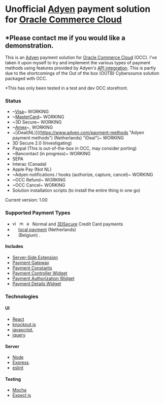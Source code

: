 # Unofficial [Adyen](https://www.adyen.com/ "Adyen ") payment solution for [Oracle Commerce Cloud](https://cloud.oracle.com/en_US/commerce-cloud "Oracle Commerce Cloud")

## *Please contact me if you would like a demonstration. 

This is an [Adyen](https://www.adyen.com/ "Adyen ") payment solution for
[Oracle Commerce Cloud](https://cloud.oracle.com/en_US/commerce-cloud "Oracle Commerce Cloud") (OCC).  I've taken it upon myself to try and implement the various types of payment methods using features provided by Adyen's [API integration](https://docs.adyen.com/developers/checkout/api-integration "API integration").  This is partly due to the shortcomings of the Out of the box (OOTB) Cybersource solution packaged with OCC.

*This has only been tested in a test and dev OCC storefront.  


### Status
- ~[Visa](https://www.adyen.com/payment-methods/visa "Visa")~ WORKING  
- ~[MasterCard](https://www.adyen.com/payment-methods/mastercard "Mastercard")~ WORKING   
- ~3D Secure~ WORKING
- ~[Amex](https://www.adyen.com/payment-methods/american-express "AMEX")~, WORKING
- ~[iDeal(NL)]((https://www.adyen.com/payment-methods "Adyen payment methods") (Netherlands) "iDeal")~ WORKING 
- 3D Secure 2.0 (Investigating)
- Paypal (This is out-of-the-box in OCC, may consider porting)
- ~Bancontact (in progress)~ WORKING
- SEPA 
- Interac (Canada)
- Apple Pay (Not NL)
- ~Adyen notifications / hooks (authorize, capture, cancel)~ WORKING
- ~OCC Refund~ WORKING
- ~OCC Cancel~ WORKING
- Solution installation scripts (to install the entire thing in one go)

Current version: 1.00
### Supported Payment Types
- <a href="https://www.adyen.com/payment-methods/visa"><img src="https://www.adyen.com/dam/jcr:0e5869f3-b96e-4843-9efa-1bcd7a101af4/logo-visa.png" alt="visa" height="15px"></a>&nbsp;&nbsp;<a href="https://www.adyen.com/payment-methods/mastercard"><img src="https://www.adyen.com/dam/jcr:c02ee010-d614-400b-88ee-bc1282ac3a3b/master-card.png" alt="mastercard" height="15px"></a>&nbsp;&nbsp;<a href="https://www.adyen.com/payment-methods/american-express"><img src="https://www.adyen.com/dam/jcr:ac9e37d3-543e-4b96-8b68-1aa06d5d2cd4/logo-amex.png" alt="american express" height="15px"></a> Normal and [3DSecure](https://docs.adyen.com/developers/checkout/api-integration/integrate-3d-secure "3D Secure") Credit Card payments
- <a href="https://www.adyen.com/payment-methods/ideal"><img src="https://www.adyen.com/dam/jcr:ab3f0f1d-5fa6-4ab8-87a8-6cba590aa688/logo-ideal.png" height="15px"></a> [local payment](https://www.adyen.com/payment-methods "Adyen payment methods") (Netherlands)
- <a href="https://www.adyen.com/payment-methods/bancontact"><img src="https://www.adyen.com/dam/jcr:45611eff-c02f-46a8-a09c-1ec40a38befa/bancontact.png" height="15px"></a> (Belgium) .  

#### Includes
- [Server-Side Extension](https://github.com/leedium/occ-adyen/tree/master/sse "Server-side extension")
- [Payment Gateway](https://github.com/leedium/occ-adyen/tree/master/gateway "Payment Gateway")
- [Payment Constants](https://github.com/leedium/occ-adyen/tree/master/widgets/global/constants "Constants")
- [Payment Controller Widget](https://github.com/leedium/occ-adyen/tree/master/widgets/globalController "Global Controller")
- [Payment Authorization Widget](https://github.com/leedium/occ-adyen/tree/master/widgets/authorization "Authorization")
- [Payment Details Widget](https://github.com/leedium/occ-adyen/tree/master/widgets/paymentDetails "Payment Details")

### Technologies
#### UI
- [React](https://reactjs.org/, "react js")
- [knockout.js](https://knockoutjs.com/index.html "knockout.js")
- [javascript](https://developer.mozilla.org/en-US/docs/Web/JavaScript, "javascript"),
- [jquery](https://jquery.com/, "jquery")

#### Server
- [Node](https://nodejs.org/ "Node JS")
- [Express](https://expressjs.com/ "Express js").
- [eslint](https://eslint.org/ "Eslint")

#### Testing
- [Mocha](https://mochajs.org/ "Mocha")
- [Expect js](https://github.com/Automattic/expect.js/ "Expect")

